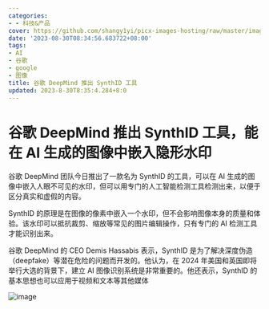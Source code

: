 ```yaml
---
categories:
- - 科技&产品
cover: https://github.com/shangy1yi/picx-images-hosting/raw/master/image.1rtdmy78zkqo.webp
date: '2023-08-30T08:34:56.683722+08:00'
tags:
- AI
- 谷歌
- google
- 图像
title: 谷歌 DeepMind 推出 SynthID 工具
updated: 2023-8-30T8:35:4.284+8:0
---
```

# 谷歌 DeepMind 推出 SynthID 工具，能在 AI 生成的图像中嵌入隐形水印

谷歌 DeepMind 团队今日推出了一款名为 SynthID 的工具，可以在 AI 生成的图像中嵌入人眼不可见的水印，但可以用专门的人工智能检测工具检测出来，以便于区分真实和虚假的内容。

SynthID 的原理是在图像的像素中嵌入一个水印，但不会影响图像本身的质量和体验。该水印可以抵抗裁剪、缩放等常见的图片编辑操作，只有专门的 AI 检测工具才能识别出来。

谷歌 DeepMind 的 CEO Demis Hassabis 表示，SynthID 是为了解决深度伪造（deepfake）等潜在危险的问题而开发的。他认为，在 2024 年美国和英国即将举行大选的背景下，建立 AI 图像识别系统是非常重要的。他还表示，SynthID 的基本思想也可以应用于视频和文本等其他媒体

<img src="https://github.com/shangy1yi/picx-images-hosting/raw/master/image.1rtdmy78zkqo.webp" alt="image" />
